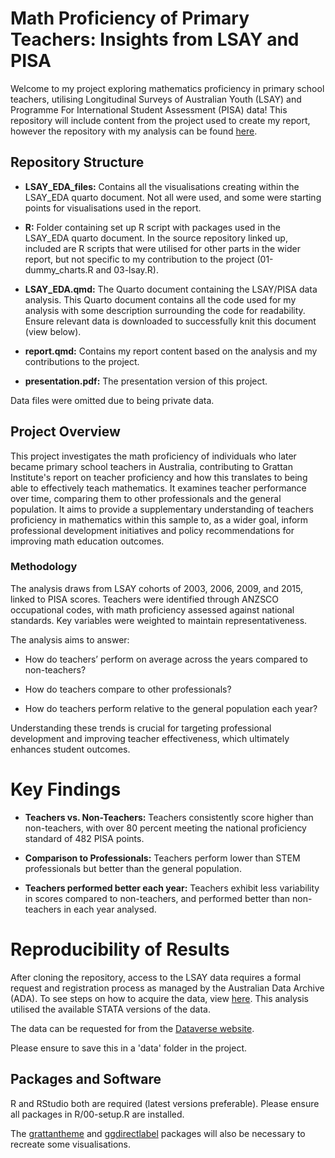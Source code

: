 # Math Proficiency of Primary Teachers: Insights from LSAY and PISA

Welcome to my project exploring mathematics proficiency in primary school teachers, utilising Longitudinal Surveys of Australian Youth (LSAY) and Programme For International Student Assessment (PISA) data! This repository will include content from the project used to create my report, however the repository with my analysis can be found [here](https://github.com/grattan/school-ed-2025-primary-maths/tree/lsay-analysis).

## Repository Structure

* **LSAY_EDA_files:** Contains all the visualisations creating within the LSAY_EDA quarto document. Not all were used, and some were starting points for visualisations used in the report.

* **R:** Folder containing set up R script with packages used in the LSAY_EDA quarto document. In the source repository linked up, included are R scripts that were utilised for other parts in the wider report, but not specific to my contribution to the project (01-dummy_charts.R and 03-lsay.R).

* **LSAY_EDA.qmd:** The Quarto document containing the LSAY/PISA data analysis. This Quarto document contains all the code used for my analysis with some description surrounding the code for readability. Ensure relevant data is downloaded to successfully knit this document (view below).

* **report.qmd:** Contains my report content based on the analysis and my contributions to the project.

* **presentation.pdf:** The presentation version of this project.

Data files were omitted due to being private data.

## Project Overview

This project investigates the math proficiency of individuals who later became primary school teachers in Australia, contributing to Grattan Institute's report on teacher proficiency and how this translates to being able to effectively teach mathematics. It examines teacher performance over time, comparing them to other professionals and the general population. It aims to provide a supplementary understanding of teachers proficiency in mathematics within this sample to, as a wider goal, inform professional development initiatives and policy recommendations for improving math education outcomes.

### Methodology

The analysis draws from LSAY cohorts of 2003, 2006, 2009, and 2015, linked to PISA scores. Teachers were identified through ANZSCO occupational codes, with math proficiency assessed against national standards. Key variables were weighted to maintain representativeness.

The analysis aims to answer:

* How do teachers’ perform on average across the years compared to non-teachers?

* How do teachers compare to other professionals?

* How do teachers perform relative to the general population each year?

Understanding these trends is crucial for targeting professional development and improving teacher effectiveness, which ultimately enhances student outcomes.


# Key Findings

* **Teachers vs. Non-Teachers:** Teachers consistently score higher than non-teachers, with over 80 percent meeting the national proficiency standard of 482 PISA points.

* **Comparison to Professionals:** Teachers perform lower than STEM professionals but better than the general population.

* **Teachers performed better each year:** Teachers exhibit less variability in scores compared to non-teachers, and performed better than non-teachers in each year analysed.

# Reproducibility of Results

After cloning the repository, access to the LSAY data requires a formal request and registration process as managed by the Australian Data Archive (ADA). To see steps on how to acquire the data, view [here](https://www.lsay.edu.au/data/access).  This analysis utilised the available STATA versions of the data.

The data can be requested for from the [Dataverse website](https://dataverse.ada.edu.au/dataverse/lsay).

Please ensure to save this in a 'data' folder in the project. 

## Packages and Software 

R and RStudio both are required (latest versions preferable).
Please ensure all packages in R/00-setup.R are installed.

The [grattantheme](https://github.com/grattan/grattantheme) and [ggdirectlabel](https://github.com/MattCowgill/ggdirectlabel) packages will also be necessary to recreate some visualisations.

